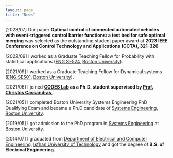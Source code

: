```yaml
---
layout: page
title: "News"
---
```

[2023/07] Our paper **Optimal control of connected automated vehicles with event-triggered control barrier functions: a test bed for safe optimal merging** was selected as the outstanding student paper award at **2023 IEEE Conference on Control Technology and Applications (CCTA), 321-326**

[2022/09] I worked as a Graduate Teaching Fellow for Probability with statistical applications (<a href="https://www.bu.edu/academics/eng/courses/eng-ek-500/" target="_blank">ENG SE524</a>, <a href="https://www.bu.edu" target="_blank">Boston University</a>).

[2021/09] I worked as a Graduate Teaching Fellow for Dynamical systems (<a href="https://www.bu.edu/academics/eng/courses/eng-se-501/" target="_blank">ENG SE501</a>, <a href="https://www.bu.edu" target="_blank">Boston University</a>).

[2021/06] I joined **<a href="https://www.bu.edu/codes/" target="_blank">CODES Lab</a> as a Ph.D. student supervised by <a href="https://www.bu.edu/eng/profile/christos-cassandras/" target="_blank"> Prof. Christos Cassandras </a>**.

[2021/05] I completed Boston University Systems Engineering PhD Qualifying Exam and became a Ph.D candidate of <a href="https://www.bu.edu/eng/departments/se/" target="_blank">Systems Engineering</a>, <a href="https://www.bu.edu" target="_blank">Boston University</a>.

[2019/05] I got admission to the PhD program in <a href="https://www.bu.edu/eng/departments/se/" target="_blank">Systems Engineering</a> at <a href="https://www.bu.edu" target="_blank">Boston University</a>.

[2014/07] I graduated from <a href="https://math.scu.edu.cn/English.htm" target="_blank"> Department of Electrical and Computer Engineering</a>, <a href="https://english.iut.ac.ir/Department-of-Electrical-Computer-Engineering" target="_blank">Isfhan University of Technology</a> and got the degree of **B.S. of Electrical Engineering**.
